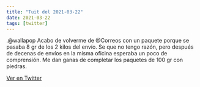 ```yaml
---
title: "Tuit del 2021-03-22"
date: 2021-03-22
tags: [twitter]
---
```


.@wallapop Acabo de volverme de @Correos con un paquete porque se pasaba 8 gr de los 2 kilos del envío. Se que no tengo razón, pero después de decenas de envíos en la misma oficina esperaba un poco de comprensión. Me dan ganas de completar los paquetes de 100 gr con piedras.



[Ver en Twitter](https://twitter.com/i/web/status/1374089880461004808)
